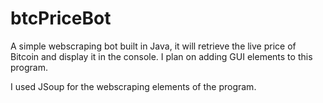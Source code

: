 # btcPriceBot

A simple webscraping bot built in Java, it will retrieve the live price of Bitcoin and display it in the console. 
I plan on adding GUI elements to this program.

I used JSoup for the webscraping elements of the program.

